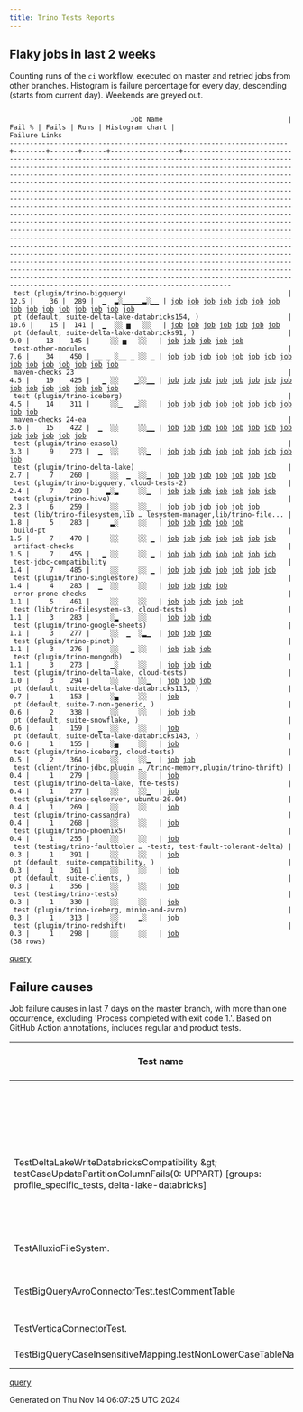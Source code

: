 ```yaml
---
title: Trino Tests Reports
---
```


## Flaky jobs in last 2 weeks

Counting runs of the `ci` workflow, executed on master and retried jobs from other branches.
Histogram is failure percentage for every day, descending (starts from current day).
Weekends are greyed out.
<pre><code>
                              Job Name                               | Fail % | Fails | Runs | Histogram chart |                                                                                                                                                                                                                                                                                                                                                                                                                                                                                                                                                                                                                  Failure Links                                                                                                                                                                                                                                                                                                                                                                                                                                                                                                                                                                                                                   
---------------------------------------------------------------------+--------+-------+------+-----------------+--------------------------------------------------------------------------------------------------------------------------------------------------------------------------------------------------------------------------------------------------------------------------------------------------------------------------------------------------------------------------------------------------------------------------------------------------------------------------------------------------------------------------------------------------------------------------------------------------------------------------------------------------------------------------------------------------------------------------------------------------------------------------------------------------------------------------------------------------------------------------------------------------------------------------------------------------------------------------------------------------------------------------------------------------------------------------------------------------------------------------------------------------------------------------------------------------------------------------------------------------
 test (plugin/trino-bigquery)                                        |   12.5 |    36 |  289 |  ▁  ▃░▁▁▁▁▁▃░▁▁ | <a href="https://github.com/trinodb/trino/actions/runs/11810047995/job/32901434355">job</a> <a href="https://github.com/trinodb/trino/actions/runs/11818526908/job/32926366964">job</a> <a href="https://github.com/trinodb/trino/actions/runs/11818529150/job/32926381656">job</a> <a href="https://github.com/trinodb/trino/actions/runs/11819886905/job/32931011275">job</a> <a href="https://github.com/trinodb/trino/actions/runs/11821789722/job/32937409498">job</a> <a href="https://github.com/trinodb/trino/actions/runs/11761608020/job/32763583429">job</a> <a href="https://github.com/trinodb/trino/actions/runs/11761608020/job/32763583429">job</a> <a href="https://github.com/trinodb/trino/actions/runs/11761608020/job/32763583429">job</a> <a href="https://github.com/trinodb/trino/actions/runs/11761608020/job/32776037601">job</a> <a href="https://github.com/trinodb/trino/actions/runs/11761608020/job/32776037601">job</a> <a href="https://github.com/trinodb/trino/actions/runs/11735989749/job/32694540331">job</a> <a href="https://github.com/trinodb/trino/actions/runs/11739359238/job/32703772223">job</a> <a href="https://github.com/trinodb/trino/actions/runs/11741354739/job/32709861928">job</a> <a href="https://github.com/trinodb/trino/actions/runs/11741824104/job/32711348595">job</a> <a href="https://github.com/trinodb/trino/actions/runs/11741829405/job/32711369005">job</a>  
 pt (default, suite-delta-lake-databricks154, )                      |   10.6 |    15 |  141 |  ▁  ░░ ▅   ░░   | <a href="https://github.com/trinodb/trino/actions/runs/11824239588/job/32951882736">job</a> <a href="https://github.com/trinodb/trino/actions/runs/11824239588/job/32951882736">job</a> <a href="https://github.com/trinodb/trino/actions/runs/11713856699/job/32627714842">job</a> <a href="https://github.com/trinodb/trino/actions/runs/11713967184/job/32628066625">job</a> <a href="https://github.com/trinodb/trino/actions/runs/11713967184/job/32628066625">job</a> <a href="https://github.com/trinodb/trino/actions/runs/11713967184/job/32628066625">job</a> <a href="https://github.com/trinodb/trino/actions/runs/11713967184/job/32640707189">job</a>                                                                                                                                                                                                                                                                                                                                                                                                                                                                                                                                                                                                                                                                  
 pt (default, suite-delta-lake-databricks91, )                       |    9.0 |    13 |  145 |     ░░ ▅   ░░   | <a href="https://github.com/trinodb/trino/actions/runs/11713856699/job/32627711555">job</a> <a href="https://github.com/trinodb/trino/actions/runs/11713967184/job/32628064474">job</a> <a href="https://github.com/trinodb/trino/actions/runs/11713967184/job/32628064474">job</a> <a href="https://github.com/trinodb/trino/actions/runs/11713967184/job/32628064474">job</a> <a href="https://github.com/trinodb/trino/actions/runs/11713967184/job/32640704419">job</a>                                                                                                                                                                                                                                                                                                                                                                                                                                                                                                                                                                                                                                                                                                                                                                                                                                  
 test-other-modules                                                  |    7.6 |    34 |  450 | ▁▁ ▁ ░▁▁ ▁ ░░ ▁ | <a href="https://github.com/trinodb/trino/actions/runs/11829679178/job/32961901595">job</a> <a href="https://github.com/trinodb/trino/actions/runs/11820238617/job/32932075871">job</a> <a href="https://github.com/trinodb/trino/actions/runs/11824239588/job/32945311827">job</a> <a href="https://github.com/trinodb/trino/actions/runs/11824239588/job/32945311827">job</a> <a href="https://github.com/trinodb/trino/actions/runs/11824777860/job/32947061776">job</a> <a href="https://github.com/trinodb/trino/actions/runs/11786143042/job/32828841262">job</a> <a href="https://github.com/trinodb/trino/actions/runs/11786143042/job/32828841262">job</a> <a href="https://github.com/trinodb/trino/actions/runs/11767882128/job/32777063529">job</a> <a href="https://github.com/trinodb/trino/actions/runs/11739854445/job/32705211067">job</a> <a href="https://github.com/trinodb/trino/actions/runs/11741331802/job/32709739272">job</a> <a href="https://github.com/trinodb/trino/actions/runs/11748699830/job/32733346768">job</a> <a href="https://github.com/trinodb/trino/actions/runs/11748885479/job/32733940337">job</a> <a href="https://github.com/trinodb/trino/actions/runs/11749269512/job/32735138583">job</a> <a href="https://github.com/trinodb/trino/actions/runs/11713967184/job/32627752858">job</a> <a href="https://github.com/trinodb/trino/actions/runs/11713967184/job/32627752858">job</a>  
 maven-checks 23                                                     |    4.5 |    19 |  425 |   ▁ ░░    ▁░░▁▁ | <a href="https://github.com/trinodb/trino/actions/runs/11824239588/job/32945309328">job</a> <a href="https://github.com/trinodb/trino/actions/runs/11824239588/job/32945309328">job</a> <a href="https://github.com/trinodb/trino/actions/runs/11824777860/job/32947059519">job</a> <a href="https://github.com/trinodb/trino/actions/runs/11800324753/job/32871034700">job</a> <a href="https://github.com/trinodb/trino/actions/runs/11800324753/job/32871034700">job</a> <a href="https://github.com/trinodb/trino/actions/runs/11800324753/job/32872898476">job</a> <a href="https://github.com/trinodb/trino/actions/runs/11800324753/job/32872898476">job</a> <a href="https://github.com/trinodb/trino/actions/runs/11659578661/job/32460404203">job</a> <a href="https://github.com/trinodb/trino/actions/runs/11666810323/job/32482651803">job</a> <a href="https://github.com/trinodb/trino/actions/runs/11666810323/job/32482651803">job</a> <a href="https://github.com/trinodb/trino/actions/runs/11624310110/job/32372704486">job</a> <a href="https://github.com/trinodb/trino/actions/runs/11626481853/job/32378189555">job</a> <a href="https://github.com/trinodb/trino/actions/runs/11608532965/job/32323961585">job</a> <a href="https://github.com/trinodb/trino/actions/runs/11609785749/job/32327752571">job</a> <a href="https://github.com/trinodb/trino/actions/runs/11610091788/job/32328699595">job</a>  
 test (plugin/trino-iceberg)                                         |    4.5 |    14 |  311 |     ░░▁   ▂░░   | <a href="https://github.com/trinodb/trino/actions/runs/11799105295/job/32866957787">job</a> <a href="https://github.com/trinodb/trino/actions/runs/11735300723/job/32692792380">job</a> <a href="https://github.com/trinodb/trino/actions/runs/11743700019/job/32717226507">job</a> <a href="https://github.com/trinodb/trino/actions/runs/11743700019/job/32717226507">job</a> <a href="https://github.com/trinodb/trino/actions/runs/11715333616/job/32631562668">job</a> <a href="https://github.com/trinodb/trino/actions/runs/11674050614/job/32506027642">job</a> <a href="https://github.com/trinodb/trino/actions/runs/11674050614/job/32506028107">job</a> <a href="https://github.com/trinodb/trino/actions/runs/11674050614/job/32506028367">job</a> <a href="https://github.com/trinodb/trino/actions/runs/11674050614/job/32506028609">job</a> <a href="https://github.com/trinodb/trino/actions/runs/11674050614/job/32506028849">job</a>                                                                                                                                                                                                                                                                                                                                                                                                                  
 maven-checks 24-ea                                                  |    3.6 |    15 |  422 |  ▁  ░░     ░░▁▁ | <a href="https://github.com/trinodb/trino/actions/runs/11820238617/job/32932072678">job</a> <a href="https://github.com/trinodb/trino/actions/runs/11824239588/job/32945309642">job</a> <a href="https://github.com/trinodb/trino/actions/runs/11824239588/job/32945309642">job</a> <a href="https://github.com/trinodb/trino/actions/runs/11824777860/job/32947060689">job</a> <a href="https://github.com/trinodb/trino/actions/runs/11715333616/job/32631535756">job</a> <a href="https://github.com/trinodb/trino/actions/runs/11659578661/job/32460404534">job</a> <a href="https://github.com/trinodb/trino/actions/runs/11624310110/job/32372704966">job</a> <a href="https://github.com/trinodb/trino/actions/runs/11626481853/job/32378189971">job</a> <a href="https://github.com/trinodb/trino/actions/runs/11608532965/job/32323962047">job</a> <a href="https://github.com/trinodb/trino/actions/runs/11609785749/job/32327752982">job</a> <a href="https://github.com/trinodb/trino/actions/runs/11610091788/job/32328699897">job</a> <a href="https://github.com/trinodb/trino/actions/runs/11613577296/job/32339708799">job</a> <a href="https://github.com/trinodb/trino/actions/runs/11614492468/job/32342788123">job</a>                                                                                                                                                                  
 test (plugin/trino-exasol)                                          |    3.3 |     9 |  273 |  ▁  ░░     ░░▁  | <a href="https://github.com/trinodb/trino/actions/runs/11813135725/job/32909712303">job</a> <a href="https://github.com/trinodb/trino/actions/runs/11818529150/job/32926385698">job</a> <a href="https://github.com/trinodb/trino/actions/runs/11821789722/job/32937417365">job</a> <a href="https://github.com/trinodb/trino/actions/runs/11824239588/job/32945386536">job</a> <a href="https://github.com/trinodb/trino/actions/runs/11824239588/job/32945386536">job</a> <a href="https://github.com/trinodb/trino/actions/runs/11739359238/job/32703776988">job</a> <a href="https://github.com/trinodb/trino/actions/runs/11718457951/job/32639859620">job</a> <a href="https://github.com/trinodb/trino/actions/runs/11623922605/job/32371759529">job</a> <a href="https://github.com/trinodb/trino/actions/runs/11623922605/job/32371759529">job</a>                                                                                                                                                                                                                                                                                                                                                                                                                                                                                                  
 test (plugin/trino-delta-lake)                                      |    2.7 |     7 |  260 |     ░░  ▁  ░░▁  | <a href="https://github.com/trinodb/trino/actions/runs/11823764011/job/32943824554">job</a> <a href="https://github.com/trinodb/trino/actions/runs/11739854445/job/32705267360">job</a> <a href="https://github.com/trinodb/trino/actions/runs/11749269512/job/32735179579">job</a> <a href="https://github.com/trinodb/trino/actions/runs/11700997656/job/32586219664">job</a> <a href="https://github.com/trinodb/trino/actions/runs/11700997656/job/32586219664">job</a> <a href="https://github.com/trinodb/trino/actions/runs/11704455444/job/32597028833">job</a> <a href="https://github.com/trinodb/trino/actions/runs/11623264397/job/32370077835">job</a>                                                                                                                                                                                                                                                                                                                                                                                                                                                                                                                                                                                                                                                                  
 test (plugin/trino-bigquery, cloud-tests-2)                         |    2.4 |     7 |  289 |    ▂░▂     ░░▁  | <a href="https://github.com/trinodb/trino/actions/runs/11819886905/job/32931013090">job</a> <a href="https://github.com/trinodb/trino/actions/runs/11820238617/job/32932173625">job</a> <a href="https://github.com/trinodb/trino/actions/runs/11786143042/job/32828913111">job</a> <a href="https://github.com/trinodb/trino/actions/runs/11786143042/job/32828913111">job</a> <a href="https://github.com/trinodb/trino/actions/runs/11755403915/job/32750457106">job</a> <a href="https://github.com/trinodb/trino/actions/runs/11627268634/job/32380362827">job</a> <a href="https://github.com/trinodb/trino/actions/runs/11621323066/job/32364875829">job</a>                                                                                                                                                                                                                                                                                                                                                                                                                                                                                                                                                                                                                                                                  
 test (plugin/trino-hive)                                            |    2.3 |     6 |  259 |     ░░  ▁  ░░▁  | <a href="https://github.com/trinodb/trino/actions/runs/11697166330/job/32575481881">job</a> <a href="https://github.com/trinodb/trino/actions/runs/11710326552/job/32616426591">job</a> <a href="https://github.com/trinodb/trino/actions/runs/11710326552/job/32616426591">job</a> <a href="https://github.com/trinodb/trino/actions/runs/11670796358/job/32495826366">job</a> <a href="https://github.com/trinodb/trino/actions/runs/11623264397/job/32370079978">job</a> <a href="https://github.com/trinodb/trino/actions/runs/11603931417/job/32311866805">job</a>                                                                                                                                                                                                                                                                                                                                                                                                                                                                                                                                                                                                                                                                                                                                                  
 test (lib/trino-filesystem,lib … lesystem-manager,lib/trino-file... |    1.8 |     5 |  283 |     ▂░     ░░   | <a href="https://github.com/trinodb/trino/actions/runs/11761608020/job/32763581787">job</a> <a href="https://github.com/trinodb/trino/actions/runs/11761608020/job/32763581787">job</a> <a href="https://github.com/trinodb/trino/actions/runs/11761608020/job/32763581787">job</a> <a href="https://github.com/trinodb/trino/actions/runs/11762341979/job/32765139185">job</a> <a href="https://github.com/trinodb/trino/actions/runs/11607836668/job/32322012665">job</a>                                                                                                                                                                                                                                                                                                                                                                                                                                                                                                                                                                                                                                                                                                                                                                                                                                  
 build-pt                                                            |    1.5 |     7 |  470 |     ░░     ░░ ▁ | <a href="https://github.com/trinodb/trino/actions/runs/11824239588/job/32945312252">job</a> <a href="https://github.com/trinodb/trino/actions/runs/11824239588/job/32945312252">job</a> <a href="https://github.com/trinodb/trino/actions/runs/11824777860/job/32947060070">job</a> <a href="https://github.com/trinodb/trino/actions/runs/11613577296/job/32339711269">job</a> <a href="https://github.com/trinodb/trino/actions/runs/11614492468/job/32342788530">job</a> <a href="https://github.com/trinodb/trino/actions/runs/11614936500/job/32344279596">job</a> <a href="https://github.com/trinodb/trino/actions/runs/11615173628/job/32345089819">job</a>                                                                                                                                                                                                                                                                                                                                                                                                                                                                                                                                                                                                                                                                  
 artifact-checks                                                     |    1.5 |     7 |  455 |   ▁ ░░     ░░ ▁ | <a href="https://github.com/trinodb/trino/actions/runs/11800324753/job/32871032572">job</a> <a href="https://github.com/trinodb/trino/actions/runs/11800324753/job/32871032572">job</a> <a href="https://github.com/trinodb/trino/actions/runs/11737319526/job/32697922916">job</a> <a href="https://github.com/trinodb/trino/actions/runs/11613577296/job/32339708074">job</a> <a href="https://github.com/trinodb/trino/actions/runs/11614492468/job/32342787606">job</a> <a href="https://github.com/trinodb/trino/actions/runs/11614936500/job/32344277645">job</a> <a href="https://github.com/trinodb/trino/actions/runs/11615173628/job/32345088919">job</a>                                                                                                                                                                                                                                                                                                                                                                                                                                                                                                                                                                                                                                                                  
 test-jdbc-compatibility                                             |    1.4 |     7 |  485 |     ░░     ░░ ▁ | <a href="https://github.com/trinodb/trino/actions/runs/11824777860/job/32947061405">job</a> <a href="https://github.com/trinodb/trino/actions/runs/11825122272/job/32948248712">job</a> <a href="https://github.com/trinodb/trino/actions/runs/11603931417/job/32311828550">job</a> <a href="https://github.com/trinodb/trino/actions/runs/11604063091/job/32312191303">job</a> <a href="https://github.com/trinodb/trino/actions/runs/11613577296/job/32339710568">job</a> <a href="https://github.com/trinodb/trino/actions/runs/11614936500/job/32344279316">job</a> <a href="https://github.com/trinodb/trino/actions/runs/11615173628/job/32345092000">job</a>                                                                                                                                                                                                                                                                                                                                                                                                                                                                                                                                                                                                                                                                  
 test (plugin/trino-singlestore)                                     |    1.4 |     4 |  283 |  ▁  ░░     ░░   | <a href="https://github.com/trinodb/trino/actions/runs/11824239588/job/32945397042">job</a> <a href="https://github.com/trinodb/trino/actions/runs/11824239588/job/32945397042">job</a> <a href="https://github.com/trinodb/trino/actions/runs/11825122272/job/32948325994">job</a> <a href="https://github.com/trinodb/trino/actions/runs/11749269512/job/32735188802">job</a>                                                                                                                                                                                                                                                                                                                                                                                                                                                                                                                                                                                                                                                                                                                                                                                                                                                                                                                  
 error-prone-checks                                                  |    1.1 |     5 |  461 |     ░░     ░░   | <a href="https://github.com/trinodb/trino/actions/runs/11818529150/job/32926286960">job</a> <a href="https://github.com/trinodb/trino/actions/runs/11722141112/job/32651057060">job</a> <a href="https://github.com/trinodb/trino/actions/runs/11613577296/job/32339709520">job</a> <a href="https://github.com/trinodb/trino/actions/runs/11614936500/job/32344278502">job</a> <a href="https://github.com/trinodb/trino/actions/runs/11615173628/job/32345091226">job</a>                                                                                                                                                                                                                                                                                                                                                                                                                                                                                                                                                                                                                                                                                                                                                                                                                                  
 test (lib/trino-filesystem-s3, cloud-tests)                         |    1.1 |     3 |  283 |     ░▂     ░░   | <a href="https://github.com/trinodb/trino/actions/runs/11755403915/job/32750456882">job</a> <a href="https://github.com/trinodb/trino/actions/runs/11722141112/job/32651121358">job</a> <a href="https://github.com/trinodb/trino/actions/runs/11604565892/job/32313556803">job</a>                                                                                                                                                                                                                                                                                                                                                                                                                                                                                                                                                                                                                                                                                                                                                                                                                                                                                                                                                                                                  
 test (plugin/trino-google-sheets)                                   |    1.1 |     3 |  277 |     ░░  ▁  ░▂▁  | <a href="https://github.com/trinodb/trino/actions/runs/11704455444/job/32597031069">job</a> <a href="https://github.com/trinodb/trino/actions/runs/11643741998/job/32424848281">job</a> <a href="https://github.com/trinodb/trino/actions/runs/11623272400/job/32370083962">job</a>                                                                                                                                                                                                                                                                                                                                                                                                                                                                                                                                                                                                                                                                                                                                                                                                                                                                                                                                                                                                  
 test (plugin/trino-pinot)                                           |    1.1 |     3 |  276 |     ░░   ▁ ░░   | <a href="https://github.com/trinodb/trino/actions/runs/11718457951/job/32639864346">job</a> <a href="https://github.com/trinodb/trino/actions/runs/11683449813/job/32532719137">job</a> <a href="https://github.com/trinodb/trino/actions/runs/11683449813/job/32532719137">job</a>                                                                                                                                                                                                                                                                                                                                                                                                                                                                                                                                                                                                                                                                                                                                                                                                                                                                                                                                                                                                  
 test (plugin/trino-mongodb)                                         |    1.1 |     3 |  273 |     ▁░     ░░   | <a href="https://github.com/trinodb/trino/actions/runs/11761608020/job/32763588077">job</a> <a href="https://github.com/trinodb/trino/actions/runs/11761608020/job/32763588077">job</a> <a href="https://github.com/trinodb/trino/actions/runs/11761608020/job/32763588077">job</a>                                                                                                                                                                                                                                                                                                                                                                                                                                                                                                                                                                                                                                                                                                                                                                                                                                                                                                                                                                                                  
 test (plugin/trino-delta-lake, cloud-tests)                         |    1.0 |     3 |  294 |     ░░     ░░▁  | <a href="https://github.com/trinodb/trino/actions/runs/11739724909/job/32704855489">job</a> <a href="https://github.com/trinodb/trino/actions/runs/11704455444/job/32597029122">job</a> <a href="https://github.com/trinodb/trino/actions/runs/11623264397/job/32370078014">job</a>                                                                                                                                                                                                                                                                                                                                                                                                                                                                                                                                                                                                                                                                                                                                                                                                                                                                                                                                                                                                  
 pt (default, suite-delta-lake-databricks113, )                      |    0.7 |     1 |  153 |     ░▄     ░░   | <a href="https://github.com/trinodb/trino/actions/runs/11755403915/job/32750560774">job</a>                                                                                                                                                                                                                                                                                                                                                                                                                                                                                                                                                                                                                                                                                                                                                                                                                                                                                                                                                                                                                                                                                                                                                                  
 pt (default, suite-7-non-generic, )                                 |    0.6 |     2 |  338 |     ░░     ░░   | <a href="https://github.com/trinodb/trino/actions/runs/11825122272/job/32948845771">job</a> <a href="https://github.com/trinodb/trino/actions/runs/11666629545/job/32482678158">job</a>                                                                                                                                                                                                                                                                                                                                                                                                                                                                                                                                                                                                                                                                                                                                                                                                                                                                                                                                                                                                                                                                                  
 pt (default, suite-snowflake, )                                     |    0.6 |     1 |  159 |  ▁  ░░     ░░   | <a href="https://github.com/trinodb/trino/actions/runs/11821789722/job/32938041047">job</a>                                                                                                                                                                                                                                                                                                                                                                                                                                                                                                                                                                                                                                                                                                                                                                                                                                                                                                                                                                                                                                                                                                                                                                  
 pt (default, suite-delta-lake-databricks143, )                      |    0.6 |     1 |  155 |     ░▄     ░░   | <a href="https://github.com/trinodb/trino/actions/runs/11755403915/job/32750561387">job</a>                                                                                                                                                                                                                                                                                                                                                                                                                                                                                                                                                                                                                                                                                                                                                                                                                                                                                                                                                                                                                                                                                                                                                                  
 test (plugin/trino-iceberg, cloud-tests)                            |    0.5 |     2 |  364 |     ░░     ░░▁  | <a href="https://github.com/trinodb/trino/actions/runs/11704862929/job/32598333357">job</a> <a href="https://github.com/trinodb/trino/actions/runs/11623272400/job/32370084838">job</a>                                                                                                                                                                                                                                                                                                                                                                                                                                                                                                                                                                                                                                                                                                                                                                                                                                                                                                                                                                                                                                                                                  
 test (client/trino-jdbc,plugin … /trino-memory,plugin/trino-thrift) |    0.4 |     1 |  279 |     ░░     ░░   | <a href="https://github.com/trinodb/trino/actions/runs/11820238617/job/32932154808">job</a>                                                                                                                                                                                                                                                                                                                                                                                                                                                                                                                                                                                                                                                                                                                                                                                                                                                                                                                                                                                                                                                                                                                                                                  
 test (plugin/trino-delta-lake, fte-tests)                           |    0.4 |     1 |  277 |     ░░     ░░▁  | <a href="https://github.com/trinodb/trino/actions/runs/11623264397/job/32370078154">job</a>                                                                                                                                                                                                                                                                                                                                                                                                                                                                                                                                                                                                                                                                                                                                                                                                                                                                                                                                                                                                                                                                                                                                                                  
 test (plugin/trino-sqlserver, ubuntu-20.04)                         |    0.4 |     1 |  269 |     ░░     ░░   | <a href="https://github.com/trinodb/trino/actions/runs/11606391803/job/32318373547">job</a>                                                                                                                                                                                                                                                                                                                                                                                                                                                                                                                                                                                                                                                                                                                                                                                                                                                                                                                                                                                                                                                                                                                                                                  
 test (plugin/trino-cassandra)                                       |    0.4 |     1 |  268 |     ░░     ░░   | <a href="https://github.com/trinodb/trino/actions/runs/11617926359/job/32354315077">job</a>                                                                                                                                                                                                                                                                                                                                                                                                                                                                                                                                                                                                                                                                                                                                                                                                                                                                                                                                                                                                                                                                                                                                                                  
 test (plugin/trino-phoenix5)                                        |    0.4 |     1 |  255 |     ░░     ░░   | <a href="https://github.com/trinodb/trino/actions/runs/11680287930/job/32523041770">job</a>                                                                                                                                                                                                                                                                                                                                                                                                                                                                                                                                                                                                                                                                                                                                                                                                                                                                                                                                                                                                                                                                                                                                                                  
 test (testing/trino-faulttoler … -tests, test-fault-tolerant-delta) |    0.3 |     1 |  391 |     ░░     ░░   | <a href="https://github.com/trinodb/trino/actions/runs/11623264397/job/32370086459">job</a>                                                                                                                                                                                                                                                                                                                                                                                                                                                                                                                                                                                                                                                                                                                                                                                                                                                                                                                                                                                                                                                                                                                                                                  
 pt (default, suite-compatibility, )                                 |    0.3 |     1 |  361 |     ░░     ░░   | <a href="https://github.com/trinodb/trino/actions/runs/11604063091/job/32312468560">job</a>                                                                                                                                                                                                                                                                                                                                                                                                                                                                                                                                                                                                                                                                                                                                                                                                                                                                                                                                                                                                                                                                                                                                                                  
 pt (default, suite-clients, )                                       |    0.3 |     1 |  356 |     ░░     ░░   | <a href="https://github.com/trinodb/trino/actions/runs/11693691886/job/32566178248">job</a>                                                                                                                                                                                                                                                                                                                                                                                                                                                                                                                                                                                                                                                                                                                                                                                                                                                                                                                                                                                                                                                                                                                                                                  
 test (testing/trino-tests)                                          |    0.3 |     1 |  330 |     ░░     ░░   | <a href="https://github.com/trinodb/trino/actions/runs/11670423378/job/32494665115">job</a>                                                                                                                                                                                                                                                                                                                                                                                                                                                                                                                                                                                                                                                                                                                                                                                                                                                                                                                                                                                                                                                                                                                                                                  
 test (plugin/trino-iceberg, minio-and-avro)                         |    0.3 |     1 |  313 |     ░░     ▂░   | <a href="https://github.com/trinodb/trino/actions/runs/11650744865/job/32439860126">job</a>                                                                                                                                                                                                                                                                                                                                                                                                                                                                                                                                                                                                                                                                                                                                                                                                                                                                                                                                                                                                                                                                                                                                                                  
 test (plugin/trino-redshift)                                        |    0.3 |     1 |  298 |     ░░     ░░   | <a href="https://github.com/trinodb/trino/actions/runs/11810047995/job/32901440758">job</a>                                                                                                                                                                                                                                                                                                                                                                                                                                                                                                                                                                                                                                                                                                                                                                                                                                                                                                                                                                                                                                                                                                                                                                  
(38 rows)
</code></pre>
[query](https://github.com/trinodb/reports/blob/b1b75aa5d4b79b118854d57fb592e2c04705ecb0/sql/tests/jobs.sql)

## Failure causes

Job failure causes in last 7 days on the master branch, with more than one occurrence,
excluding 'Process completed with exit code 1.'.
Based on GitHub Action annotations, includes regular and product tests.

| Test name                                                                                                                                                | Message                                                                                                                                                     | Test failures | Run failures | % of runs | First seen at           | Last seen at            | Failure Links                                                                                                                                                                                                                                                                                                                                                                                                    |
| -------------------------------------------------------------------------------------------------------------------------------------------------------- | ----------------------------------------------------------------------------------------------------------------------------------------------------------- | -------------:| ------------:| ---------:| ----------------------- | ----------------------- | ---------------------------------------------------------------------------------------------------------------------------------------------------------------------------------------------------------------------------------------------------------------------------------------------------------------------------------------------------------------------------------------------------------------- |
|                                                                                                                                                          | Canceling since a higher priority waiting request for 'workflow=ci,\&lt;br/\&gt;                                                                                  |            14 |            2 |       0.3 | 2024-11-13 19:54:05.000 | 2024-11-13 20:18:48.000 | <a href="https://github.com/trinodb/trino/actions/runs/11824777845/job/32947056648">job</a> <a href="https://github.com/trinodb/trino/actions/runs/11824777845/job/32947057104">job</a> <a href="https://github.com/trinodb/trino/actions/runs/11824777845/job/32947057420">job</a> <a href="https://github.com/trinodb/trino/actions/runs/11824777845/job/32947057712">job</a> <a href="https://github.com/trinodb/trino/actions/runs/11824777845/job/32947057979">job</a>  |
|                                                                                                                                                          | The action has timed out.                                                                                                                                   |            12 |            4 |       0.7 | 2024-11-13 15:28:18.000 | 2024-11-13 20:32:01.000 | <a href="https://github.com/trinodb/trino/actions/runs/11820238617/job/32932072678">job</a> <a href="https://github.com/trinodb/trino/actions/runs/11824239588/job/32945309328">job</a> <a href="https://github.com/trinodb/trino/actions/runs/11824239588/job/32945309642">job</a> <a href="https://github.com/trinodb/trino/actions/runs/11824239588/job/32945311827">job</a> <a href="https://github.com/trinodb/trino/actions/runs/11824239588/job/32945312252">job</a>  |
| TestDeltaLakeWriteDatabricksCompatibility \&gt; testCaseUpdatePartitionColumnFails\(0: UPPART\) \[groups: profile\_specific\_tests, delta-lake-databricks\] | Expected callback to throw QueryExecutionException                                                                                                          |             8 |            4 |       0.7 | 2024-11-07 00:34:55.000 | 2024-11-07 13:48:19.000 | <a href="https://github.com/trinodb/trino/actions/runs/11713967184/job/32628064474">job</a> <a href="https://github.com/trinodb/trino/actions/runs/11713967184/job/32628066625">job</a> <a href="https://github.com/trinodb/trino/actions/runs/11720939829/job/32647883462">job</a> <a href="https://github.com/trinodb/trino/actions/runs/11720939829/job/32647887737">job</a> <a href="https://github.com/trinodb/trino/actions/runs/11722141112/job/32651508481">job</a>  |
|                                                                                                                                                          | The operation was canceled.                                                                                                                                 |             7 |            4 |       0.7 | 2024-11-08 10:19:38.000 | 2024-11-13 20:18:48.000 | <a href="https://github.com/trinodb/trino/actions/runs/11739359238/job/32703776988">job</a> <a href="https://github.com/trinodb/trino/actions/runs/11818529150/job/32926385698">job</a> <a href="https://github.com/trinodb/trino/actions/runs/11821789722/job/32937417365">job</a> <a href="https://github.com/trinodb/trino/actions/runs/11824777860/job/32947123492">job</a> <a href="https://github.com/trinodb/trino/actions/runs/11824777860/job/32947130097">job</a>  |
| TestAlluxioFileSystem.                                                                                                                                   | org.testcontainers.containers.ContainerLaunchException: Container startup failed for image alluxio/alluxio:2.9.5                                            |             5 |            5 |       0.8 | 2024-11-07 00:37:44.000 | 2024-11-10 19:57:00.000 | <a href="https://github.com/trinodb/trino/actions/runs/11713967184/job/32627752858">job</a> <a href="https://github.com/trinodb/trino/actions/runs/11739854445/job/32705211067">job</a> <a href="https://github.com/trinodb/trino/actions/runs/11748699830/job/32733346768">job</a> <a href="https://github.com/trinodb/trino/actions/runs/11748885479/job/32733940337">job</a> <a href="https://github.com/trinodb/trino/actions/runs/11767882128/job/32777063529">job</a>  |
| TestBigQueryAvroConnectorTest.testCommentTable                                                                                                           | Exceeded rate limits: too many table update operations for this table. For more information, see https://cloud.google.com/bigquery/docs/troubleshoot-quotas |             2 |            2 |       0.3 | 2024-11-07 11:50:17.000 | 2024-11-08 09:34:40.000 | <a href="https://github.com/trinodb/trino/actions/runs/11722141112/job/32651121842">job</a> <a href="https://github.com/trinodb/trino/actions/runs/11739359238/job/32703772223">job</a>                                                                                                                                                                                                                                                  |
| TestVerticaConnectorTest.                                                                                                                                | java.sql.SQLSyntaxErrorException: \[Vertica\]\[VJDBC\]\(4123\) ROLLBACK: No user or role "test\_user" exists                                                |             2 |            2 |       0.3 | 2024-11-08 12:01:04.000 | 2024-11-08 20:40:06.000 | <a href="https://github.com/trinodb/trino/actions/runs/11741331802/job/32709739272">job</a> <a href="https://github.com/trinodb/trino/actions/runs/11748885479/job/32733940337">job</a>                                                                                                                                                                                                                                                  |
| TestBigQueryCaseInsensitiveMapping.testNonLowerCaseTableName                                                                                             | com.google.cloud.bigquery.BigQueryException: Read timed out                                                                                                 |             2 |            2 |       0.3 | 2024-11-08 12:28:26.000 | 2024-11-13 14:04:34.000 | <a href="https://github.com/trinodb/trino/actions/runs/11741829405/job/32711369005">job</a> <a href="https://github.com/trinodb/trino/actions/runs/11818529150/job/32926381656">job</a>                                                                                                                                                                                                                                                  |

[query](https://github.com/trinodb/reports/blob/b1b75aa5d4b79b118854d57fb592e2c04705ecb0/sql/tests/annotations.sql)

Generated on Thu Nov 14 06:07:25 UTC 2024
